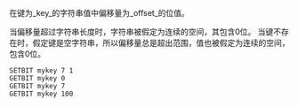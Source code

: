 在键为_key_的字符串值中偏移量为_offset_的位值。

当偏移量超过字符串长度时，字符串被假定为连续的空间，其包含0位。
当键不存在时，假定键是空字符串，所以偏移量总是超出范围，值也被假定为连续的空间，包含0位。

```cli
SETBIT mykey 7 1
GETBIT mykey 0
GETBIT mykey 7
GETBIT mykey 100
```
